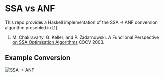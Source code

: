 SSA vs ANF
==========

This repo provides a Haskell implementation of the SSA -> ANF conversion
algorithm presented in [1].

1. M. Chakravarty, G. Keller, and P. Zadarnowski.
   [A Functional Perspective on SSA Optimisation Algorithms](https://www.jantar.org/papers/chakravarty03perspective.pdf)
   COCV 2003.

## Example Conversion

![SSA -> ANF](https://github.com/jystic/ssa-anf/raw/master/doc/convert.png)
